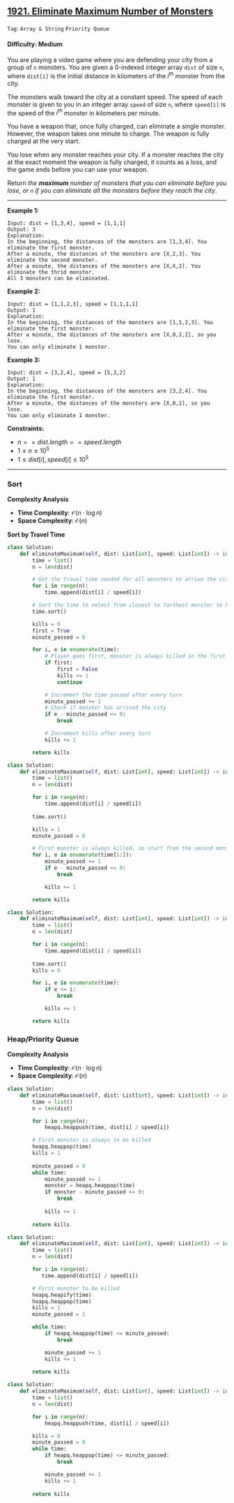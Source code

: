 ## [1921. Eliminate Maximum Number of Monsters](https://leetcode.com/problems/eliminate-maximum-number-of-monsters)

```Tag```: ```Array & String``` ```Priority Queue```

#### Difficulty: Medium

You are playing a video game where you are defending your city from a group of ```n``` monsters. You are given a 0-indexed integer array ```dist``` of size ```n```, where ```dist[i]``` is the initial distance in kilometers of the $i^{th}$ monster from the city.

The monsters walk toward the city at a constant speed. The speed of each monster is given to you in an integer array ```speed``` of size ```n```, where ```speed[i]``` is the speed of the $i^{th}$ monster in kilometers per minute.

You have a weapon that, once fully charged, can eliminate a single monster. However, the weapon takes one minute to charge. The weapon is fully charged at the very start.

You lose when any monster reaches your city. If a monster reaches the city at the exact moment the weapon is fully charged, it counts as a loss, and the game ends before you can use your weapon.

Return _the __maximum__ number of monsters that you can eliminate before you lose, or ```n``` if you can eliminate all the monsters before they reach the city_.

---

__Example 1:__
```
Input: dist = [1,3,4], speed = [1,1,1]
Output: 3
Explanation:
In the beginning, the distances of the monsters are [1,3,4]. You eliminate the first monster.
After a minute, the distances of the monsters are [X,2,3]. You eliminate the second monster.
After a minute, the distances of the monsters are [X,X,2]. You eliminate the thrid monster.
All 3 monsters can be eliminated.
```

__Example 2:__
```
Input: dist = [1,1,2,3], speed = [1,1,1,1]
Output: 1
Explanation:
In the beginning, the distances of the monsters are [1,1,2,3]. You eliminate the first monster.
After a minute, the distances of the monsters are [X,0,1,2], so you lose.
You can only eliminate 1 monster.
```

__Example 3:__
```
Input: dist = [3,2,4], speed = [5,3,2]
Output: 1
Explanation:
In the beginning, the distances of the monsters are [3,2,4]. You eliminate the first monster.
After a minute, the distances of the monsters are [X,0,2], so you lose.
You can only eliminate 1 monster.
```

__Constraints:__

- $n == dist.length == speed.length$
- $1 \le n \le 10^5$
- $1 \le dist[i], speed[i] \le 10^5$

---

### Sort

__Complexity Analysis__

- __Time Complexity__: $\mathcal{O}(n \cdot \log{}n)$
- __Space Complexity__: $\mathcal{O}(n)$

__Sort by Travel Time__

```Python
class Solution:
    def eliminateMaximum(self, dist: List[int], speed: List[int]) -> int:
        time = list()
        n = len(dist)

        # Get the travel time needed for all monsters to arrive the city
        for i in range(n):
            time.append(dist[i] / speed[i])

        # Sort the time to select from closest to farthest monster to kill
        time.sort()

        kills = 0
        first = True
        minute_passed = 0

        for i, e in enumerate(time):
            # Player goes first, monster is always killed in the first round
            if first:
                first = False
                kills += 1
                continue

            # Increment the time passed after every turn
            minute_passed += 1
            # Check if monster has arrived the city
            if e - minute_passed <= 0:
                break

            # Increment kills after every turn
            kills += 1

        return kills
```

```Python
class Solution:
    def eliminateMaximum(self, dist: List[int], speed: List[int]) -> int:
        time = list()
        n = len(dist)

        for i in range(n):
            time.append(dist[i] / speed[i])
        
        time.sort()

        kills = 1
        minute_passed = 0

        # First monster is always killed, so start from the second monster
        for i, e in enumerate(time[1:]):
            minute_passed += 1
            if e - minute_passed <= 0:
                break

            kills += 1

        return kills
```

```Python
class Solution:
    def eliminateMaximum(self, dist: List[int], speed: List[int]) -> int:
        time = list()
        n = len(dist)

        for i in range(n):
            time.append(dist[i] / speed[i])
        
        time.sort()
        kills = 0

        for i, e in enumerate(time):
            if e <= i:
                break

            kills += 1

        return kills
```

### Heap/Priority Queue

__Complexity Analysis__

- __Time Complexity__: $\mathcal{O}(n \cdot \log{}n)$
- __Space Complexity__: $\mathcal{O}(n)$

```Python
class Solution:
    def eliminateMaximum(self, dist: List[int], speed: List[int]) -> int:
        time = list()
        n = len(dist)

        for i in range(n):
            heapq.heappush(time, dist[i] / speed[i])

        # First monster is always to be killed
        heapq.heappop(time)
        kills = 1
        
        minute_passed = 0
        while time:
            minute_passed += 1
            monster = heapq.heappop(time)
            if monster - minute_passed <= 0:
                break
            
            kills += 1
        
        return kills
```

```Python
class Solution:
    def eliminateMaximum(self, dist: List[int], speed: List[int]) -> int:
        time = list()
        n = len(dist)

        for i in range(n):
           time.append(dist[i] / speed[i])

        # First monster to be killed
        heapq.heapify(time)
        heapq.heappop(time)
        kills = 1
        minute_passed = 1

        while time:
            if heapq.heappop(time) <= minute_passed:
                break

            minute_passed += 1
            kills += 1
        
        return kills
```

```Python
class Solution:
    def eliminateMaximum(self, dist: List[int], speed: List[int]) -> int:
        time = list()
        n = len(dist)

        for i in range(n):
            heapq.heappush(time, dist[i] / speed[i])

        kills = 0
        minute_passed = 0
        while time:
            if heapq.heappop(time) <= minute_passed:
                break

            minute_passed += 1
            kills += 1
        
        return kills
```
